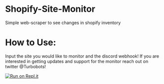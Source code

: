 # Shopify-Site-Monitor
Simple web-scraper to see changes in shopify inventory

# How to Use:

Input the site you would like to monitor and the discord webhook! If you are interested in getting updates and support for the monitor reach out on twitter @Turbobots!

[![Run on Repl.it](https://repl.it/badge/github/bendemers/Shopify-Site-Monitor)](https://repl.it/github/bendemers/Shopify-Site-Monitor)
